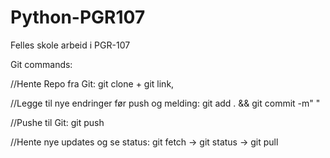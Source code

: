 # Python-PGR107
Felles skole arbeid i PGR-107

Git commands:

//Hente Repo fra Git: git clone + git link,

//Legge til nye endringer før push og melding: git add . && git commit -m" " 

//Pushe til Git: git push

//Hente nye updates og se status: git fetch -> git status -> git pull
